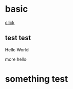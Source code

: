 # basic

[click](#something-test)

## test test

Hello World

more hello








































# something test
